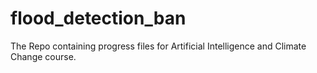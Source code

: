 # flood_detection_ban
The Repo containing progress files for Artificial Intelligence and Climate Change course.
